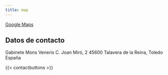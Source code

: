 ```yaml
---
title: map
---
```



[Google Maps](https://maps.app.goo.gl/zJkA9fPifF4uUyeq9)

## Datos de contacto

Gabinete Mons Veneris
C. Joan Miró, 2
45600 Talavera de la Reina, Toledo
España

{{< contactbuttons >}}